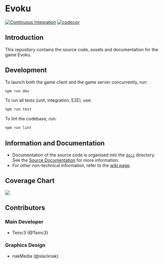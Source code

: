 # Evoku

[![Continuous Integration](https://github.com/Teinc3/Evoku/actions/workflows/ci.yml/badge.svg?branch=master)](https://github.com/Teinc3/Evoku/actions/workflows/ci.yml)
[![codecov](https://codecov.io/github/Teinc3/Evoku/branch/master/graph/badge.svg?token=U83CE972IQ)](https://codecov.io/github/Teinc3/Evoku)


## Introduction

This repository contains the source code, assets and documentation for the game Evoku.


## Development
To launch both the game client and the game server concurrently, run:
```bash
npm run dev
```

To run all tests (unit, integration, E2E), use:
```bash
npm run test
```

To lint the codebase, run:
```bash
npm run lint
```


## Information and Documentation
- Documentation of the source code is organised into the [`docs`](/docs/) directory.
See the [Source Documentation](/docs/README.md) for more information.
- For other non-technical information, refer to the [wiki page](https://github.com/Teinc3/Evoku/wiki).


## Coverage Chart
<img src="https://codecov.io/github/Teinc3/Evoku/graphs/icicle.svg?token=U83CE972IQ"></img>


## Contributors

### Main Developer
- Teinc3 (@Teinc3)

### Graphics Design
- nakMedia (@slacknak)